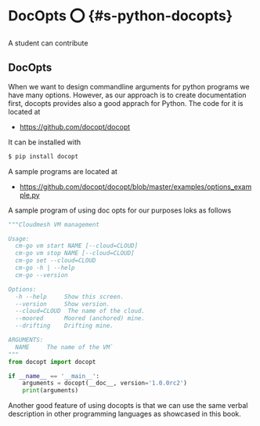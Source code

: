 # DocOpts :o: {#s-python-docopts}

A student can contribute

## DocOpts

When we want to design commandline arguments for python programs we have
many options. However, as our approach is to create documentation
first, docopts provides also a good apprach for Python. The code for it is
located at

* <https://github.com/docopt/docopt>

It can be installed with

```bash
$ pip install docopt
```

A sample programs are located at 

* <https://github.com/docopt/docopt/blob/master/examples/options_example.py>

A sample program of using doc opts for our purposes loks as follows


```python
"""Cloudmesh VM management 

Usage:
  cm-go vm start NAME [--cloud=CLOUD]
  cm-go vm stop NAME [--cloud=CLOUD]
  cm-go set --cloud=CLOUD
  cm-go -h | --help
  cm-go --version

Options:
  -h --help     Show this screen.
  --version     Show version.
  --cloud=CLOUD  The name of the cloud.
  --moored      Moored (anchored) mine.
  --drifting    Drifting mine.

ARGUMENTS:
  NAME     The name of the VM` 
"""
from docopt import docopt

if __name__ == '__main__':
    arguments = docopt(__doc__, version='1.0.0rc2')
    print(arguments)
```

Another good feature of using docopts is that we can use the same verbal description in other programming languages as showcased in this book.
